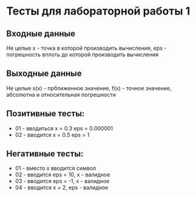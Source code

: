 # Тесты для лабораторной работы 1
## Входные данные
Не целые x - точка в которой производить вычисления, eps - погрешность вплоть до которой производить вычисления
## Выходные данные
Не целые s(x) - прближенное значение, f(x) - точное значение, абсолютна и относительная погрешности
## Позитивные тесты:
- 01 - вводиться x = 0.3 eps = 0.000001
- 02 - вводится x = 0.5 eps = 1
## Негативные тесты:
- 01 - вместо x вводится символ
- 02 - вводится eps = 10, x - валидное
- 03 - вводится eps = -1, x - валидное
- 04 - вводится x = 2, eps - валидное